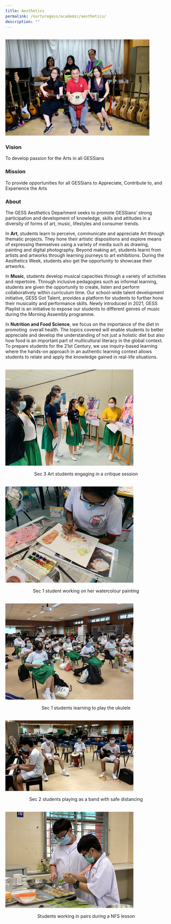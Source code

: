 ```yaml
---
title: Aesthetics
permalink: /nurturegess/academic/aesthetics/
description: ""
---
```


<br>
<img src="/images/Aesthetics-3-scaled.jpeg" 
         style="width:450px"
	/>


### Vision

To develop passion for the Arts in all GESSians

### Mission

To provide opportunities for all GESSians to Appreciate, Contribute to, and Experience the Arts

### About

The GESS Aesthetics Department seeks to promote GESSians’ strong participation and development of knowledge, skills and attitudes in a diversity of forms of art, music, lifestyles and consumer trends.

In **Art**, students learn to perceive, communicate and appreciate Art through thematic projects. They hone their artistic dispositions and explore means of expressing themselves using a variety of media such as drawing, painting and digital photography. Beyond making art, students learnt from artists and artworks through learning journeys to art exhibitions. During the Aesthetics Week, students also get the opportunity to showcase their artworks.

In **Music**, students develop musical capacities through a variety of activities and repertoire. Through inclusive pedagogies such as informal learning, students are given the opportunity to create, listen and perform collaboratively within curriculum time. Our school-wide talent development initiative, GESS Got Talent, provides a platform for students to further hone their musicality and performance skills. Newly introduced in 2021, GESS Playlist is an initiative to expose our students to different genres of music during the Morning Assembly programme.

In **Nutrition and Food Science**, we focus on the importance of the diet in promoting  overall health. The topics covered will enable students to better appreciate and develop the understanding of not just a holistic diet but also how food is an important part of multicultural literacy in the global context. To prepare students for the 21st Century, we use inquiry-based learning where the hands-on approach in an authentic learning context allows students to relate and apply the knowledge gained in real-life situations.

<br>
<img src="/images/Aesthetics_1_Sec-3-Art-Critique-768x576.jpeg" 
         style="width:400px"
	/>
<p style="text-align: center">Sec 3 Art students engaging in a critique session</p>

<br>
<img src="/images/Aesthetics_2_Sec-1-Watercolour-Painting-768x576.jpeg" 
         style="width:400px"
	/>

<p style="text-align: center">Sec 1 student working on her watercolour painting</p>

<br>
<img src="/images/Aesthetics_3_Sec-1-Ukulele-Lessons-768x576.jpeg" 
         style="width:400px"
	/>

<p style="text-align: center">Sec 1 students learning to play the ukulele</p>

<br>
<img src="/images/Aesthetics_4_Safe-Distanced-Sec-2-Band.jpeg" 
         style="width:400px"
	/>

<p style="text-align: center">Sec 2 students playing as a band with safe distancing</p>
<br>
<img src="/images/Aesthetics_5_NFS_Working-in-Pairs-768x576.jpeg" 
         style="width:400px"
	/>

<p style="text-align: center">Students working in pairs during a NFS lesson</p>